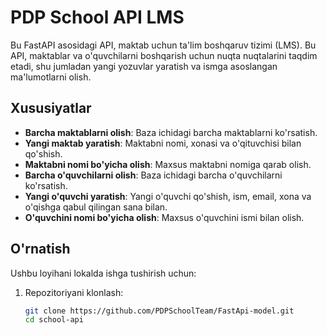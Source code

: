 # PDP School API LMS

Bu FastAPI asosidagi API, maktab uchun ta'lim boshqaruv tizimi (LMS). Bu API, maktablar va o'quvchilarni boshqarish uchun nuqta nuqtalarini taqdim etadi, shu jumladan yangi yozuvlar yaratish va ismga asoslangan ma'lumotlarni olish.

## Xususiyatlar

- **Barcha maktablarni olish**: Baza ichidagi barcha maktablarni ko'rsatish.
- **Yangi maktab yaratish**: Maktabni nomi, xonasi va o'qituvchisi bilan qo'shish.
- **Maktabni nomi bo'yicha olish**: Maxsus maktabni nomiga qarab olish.
- **Barcha o'quvchilarni olish**: Baza ichidagi barcha o'quvchilarni ko'rsatish.
- **Yangi o'quvchi yaratish**: Yangi o'quvchi qo'shish, ism, email, xona va o'qishga qabul qilingan sana bilan.
- **O'quvchini nomi bo'yicha olish**: Maxsus o'quvchini ismi bilan olish.

## O'rnatish

Ushbu loyihani lokalda ishga tushirish uchun:

1. Repozitoriyani klonlash:
   ```bash
   git clone https://github.com/PDPSchoolTeam/FastApi-model.git
   cd school-api
   ```
